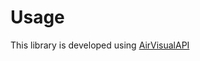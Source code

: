 # **Usage**

This library is developed using [AirVisualAPI](https://api-docs.iqair.com/?version=latest)
